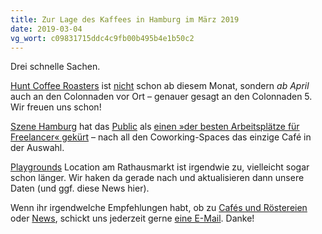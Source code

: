 ```yaml
---
title: Zur Lage des Kaffees in Hamburg im März 2019
date: 2019-03-04
vg_wort: c09831715ddc4c9fb00b495b4e1b50c2
---
```


Drei schnelle Sachen.

[Hunt Coffee Roasters](/cafes/hunt/) ist [nicht](/schnack/zur-lage-des-kaffees-in-hamburg-im-februar-2019/) schon ab diesem Monat, sondern *ab April* auch an den Colonnaden vor Ort – genauer gesagt an den Colonnaden 5. Wir freuen uns schon!

[Szene Hamburg](https://szene-hamburg.com/) hat das [Public](/cafes/public/) als [einen »der besten Arbeitsplätze für Freelancer« gekürt](https://szene-hamburg.com/top-10-die-besten-coworking-spaces-freelancer-freiraeume-bibliotheken-alternativen-in-hamburg/) – nach all den Coworking-Spaces das einzige Café in der Auswahl.

[Playgrounds](/cafes/playground/) Location am Rathausmarkt ist irgendwie zu, vielleicht sogar schon länger. Wir haken da gerade nach und aktualisieren dann unsere Daten (und ggf. diese News hier).

Wenn ihr irgendwelche Empfehlungen habt, ob zu [Cafés und Röstereien](/cafes/) oder [News](/schnack/), schickt uns jederzeit gerne [eine E-Mail](/kontakt/). Danke!